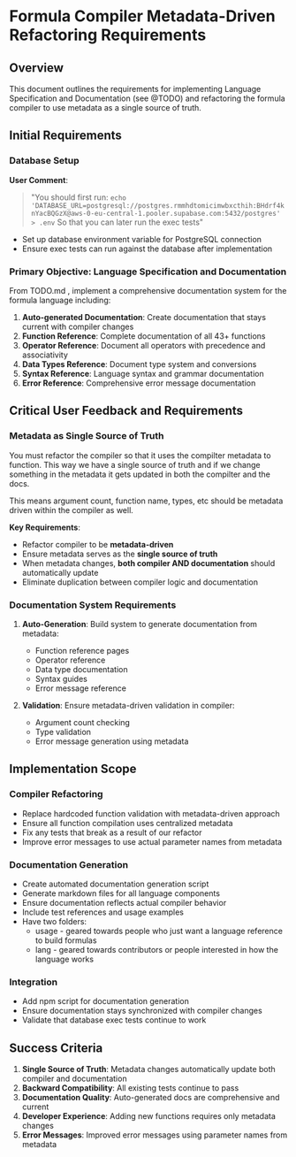 # Formula Compiler Metadata-Driven Refactoring Requirements

## Overview

This document outlines the requirements for implementing Language Specification and Documentation (see @TODO) and refactoring the formula compiler to use metadata as a single source of truth.

## Initial Requirements

### Database Setup
**User Comment**: 
> "You should first run: `echo 'DATABASE_URL=postgresql://postgres.rmmhdtomicimwbxcthih:BHdrf4knYacBQGzX@aws-0-eu-central-1.pooler.supabase.com:5432/postgres' > .env` So that you can later run the exec tests"

- Set up database environment variable for PostgreSQL connection
- Ensure exec tests can run against the database after implementation

### Primary Objective: Language Specification and Documentation

From TODO.md , implement a comprehensive documentation system for the formula language including:

1. **Auto-generated Documentation**: Create documentation that stays current with compiler changes
2. **Function Reference**: Complete documentation of all 43+ functions
3. **Operator Reference**: Document all operators with precedence and associativity
4. **Data Types Reference**: Document type system and conversions
5. **Syntax Reference**: Language syntax and grammar documentation
6. **Error Reference**: Comprehensive error message documentation

## Critical User Feedback and Requirements

### Metadata as Single Source of Truth
You must refactor the compiler so that it uses the compilter metadata to function. This way we have a single source of truth and if we change something in the metadata it gets updated in both the compilter and the docs.

This means argument count, function name, types, etc should be metadata driven within the compiler as well. 

**Key Requirements**:
- Refactor compiler to be **metadata-driven**
- Ensure metadata serves as the **single source of truth**
- When metadata changes, **both compiler AND documentation** should automatically update
- Eliminate duplication between compiler logic and documentation

### Documentation System Requirements


1. **Auto-Generation**: Build system to generate documentation from metadata:
   - Function reference pages
   - Operator reference
   - Data type documentation
   - Syntax guides
   - Error message reference

2. **Validation**: Ensure metadata-driven validation in compiler:
   - Argument count checking
   - Type validation
   - Error message generation using metadata

## Implementation Scope

### Compiler Refactoring
- Replace hardcoded function validation with metadata-driven approach
- Ensure all function compilation uses centralized metadata
- Fix any tests that break as a result of our refactor
- Improve error messages to use actual parameter names from metadata

### Documentation Generation
- Create automated documentation generation script
- Generate markdown files for all language components
- Ensure documentation reflects actual compiler behavior
- Include test references and usage examples
- Have two folders:
    - usage - geared towards people who just want a language reference to build formulas
    - lang - geared towards contributors or people interested in how the language works

### Integration
- Add npm script for documentation generation
- Ensure documentation stays synchronized with compiler changes
- Validate that database exec tests continue to work

## Success Criteria

1. **Single Source of Truth**: Metadata changes automatically update both compiler and documentation
2. **Backward Compatibility**: All existing tests continue to pass
3. **Documentation Quality**: Auto-generated docs are comprehensive and current
4. **Developer Experience**: Adding new functions requires only metadata changes
5. **Error Messages**: Improved error messages using parameter names from metadata
